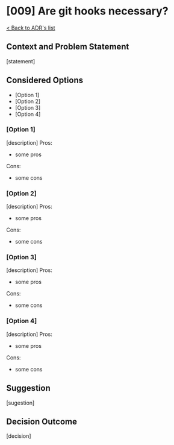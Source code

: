 # [009] Are git hooks necessary?
[< Back to ADR's list](README.md)

## Context and  Problem Statement
[statement]

## Considered Options
- [Option 1]
- [Option 2]
- [Option 3]
- [Option 4]

### [Option 1]
[description]
Pros:
- some pros

Cons:
- some cons

### [Option 2]
[description]
Pros:
- some pros

Cons:
- some cons

### [Option 3]
[description]
Pros:
- some pros

Cons:
- some cons

### [Option 4]
[description]
Pros:
- some pros

Cons:
- some cons

## Suggestion
[sugestion]

## Decision Outcome
[decision]